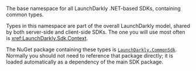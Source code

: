 The base namespace for all LaunchDarkly .NET-based SDKs, containing common types.

Types in this namespace are part of the overall LaunchDarkly model, shared by both server-side and client-side SDKs. 
The one you will use most often is <xref:LaunchDarkly.Sdk.Context>.

The NuGet package containing these types is [`LaunchDarkly.CommonSdk`](https://www.nuget.org/packages/LaunchDarkly.CommonSdk). Normally you should not need to reference 
that package directly; it is loaded automatically as a dependency of the main SDK package.
